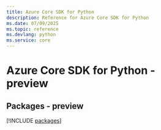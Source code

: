 ```yaml
---
title: Azure Core SDK for Python
description: Reference for Azure Core SDK for Python
ms.date: 07/09/2025
ms.topic: reference
ms.devlang: python
ms.service: core
---
```

# Azure Core SDK for Python - preview
## Packages - preview
[!INCLUDE [packages](core-index.md)]